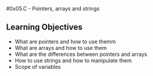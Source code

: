 #0x05.C - Pointers, arrays and strings

## Learning Objectives
- What are pointers and how to use themm
- What are arrays and how to use them
- What are the differences between pointers and arrays
- How to use strings and how to manipulate them
- Scope of variables
